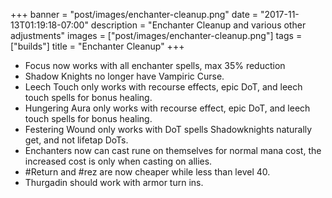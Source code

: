+++
banner = "post/images/enchanter-cleanup.png"
date = "2017-11-13T01:19:18-07:00"
description = "Enchanter Cleanup and various other adjustments"
images = ["post/images/enchanter-cleanup.png"]
tags = ["builds"]
title = "Enchanter Cleanup"
+++
* Focus now works with all enchanter spells, max 35% reduction
* Shadow Knights no longer have Vampiric Curse.
* Leech Touch only works with recourse effects, epic DoT, and leech touch spells for bonus healing.
* Hungering Aura only works with recourse effect, epic DoT, and leech touch spells for bonus healing.
* Festering Wound only works with DoT spells Shadowknights naturally get, and not lifetap DoTs.
* Enchanters now can cast rune on themselves for normal mana cost, the increased cost is only when casting on allies.
* #Return and #rez are now cheaper while less than level 40.
* Thurgadin should work with armor turn ins.
<!--more-->